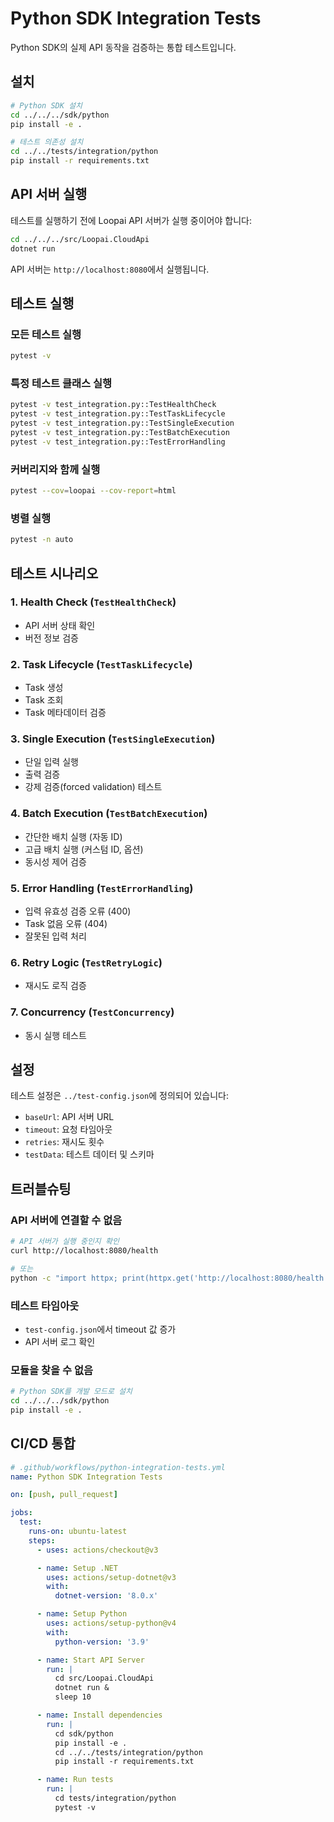 # Python SDK Integration Tests

Python SDK의 실제 API 동작을 검증하는 통합 테스트입니다.

## 설치

```bash
# Python SDK 설치
cd ../../../sdk/python
pip install -e .

# 테스트 의존성 설치
cd ../../tests/integration/python
pip install -r requirements.txt
```

## API 서버 실행

테스트를 실행하기 전에 Loopai API 서버가 실행 중이어야 합니다:

```bash
cd ../../../src/Loopai.CloudApi
dotnet run
```

API 서버는 `http://localhost:8080`에서 실행됩니다.

## 테스트 실행

### 모든 테스트 실행
```bash
pytest -v
```

### 특정 테스트 클래스 실행
```bash
pytest -v test_integration.py::TestHealthCheck
pytest -v test_integration.py::TestTaskLifecycle
pytest -v test_integration.py::TestSingleExecution
pytest -v test_integration.py::TestBatchExecution
pytest -v test_integration.py::TestErrorHandling
```

### 커버리지와 함께 실행
```bash
pytest --cov=loopai --cov-report=html
```

### 병렬 실행
```bash
pytest -n auto
```

## 테스트 시나리오

### 1. Health Check (`TestHealthCheck`)
- API 서버 상태 확인
- 버전 정보 검증

### 2. Task Lifecycle (`TestTaskLifecycle`)
- Task 생성
- Task 조회
- Task 메타데이터 검증

### 3. Single Execution (`TestSingleExecution`)
- 단일 입력 실행
- 출력 검증
- 강제 검증(forced validation) 테스트

### 4. Batch Execution (`TestBatchExecution`)
- 간단한 배치 실행 (자동 ID)
- 고급 배치 실행 (커스텀 ID, 옵션)
- 동시성 제어 검증

### 5. Error Handling (`TestErrorHandling`)
- 입력 유효성 검증 오류 (400)
- Task 없음 오류 (404)
- 잘못된 입력 처리

### 6. Retry Logic (`TestRetryLogic`)
- 재시도 로직 검증

### 7. Concurrency (`TestConcurrency`)
- 동시 실행 테스트

## 설정

테스트 설정은 `../test-config.json`에 정의되어 있습니다:
- `baseUrl`: API 서버 URL
- `timeout`: 요청 타임아웃
- `retries`: 재시도 횟수
- `testData`: 테스트 데이터 및 스키마

## 트러블슈팅

### API 서버에 연결할 수 없음
```bash
# API 서버가 실행 중인지 확인
curl http://localhost:8080/health

# 또는
python -c "import httpx; print(httpx.get('http://localhost:8080/health').json())"
```

### 테스트 타임아웃
- `test-config.json`에서 timeout 값 증가
- API 서버 로그 확인

### 모듈을 찾을 수 없음
```bash
# Python SDK를 개발 모드로 설치
cd ../../../sdk/python
pip install -e .
```

## CI/CD 통합

```yaml
# .github/workflows/python-integration-tests.yml
name: Python SDK Integration Tests

on: [push, pull_request]

jobs:
  test:
    runs-on: ubuntu-latest
    steps:
      - uses: actions/checkout@v3

      - name: Setup .NET
        uses: actions/setup-dotnet@v3
        with:
          dotnet-version: '8.0.x'

      - name: Setup Python
        uses: actions/setup-python@v4
        with:
          python-version: '3.9'

      - name: Start API Server
        run: |
          cd src/Loopai.CloudApi
          dotnet run &
          sleep 10

      - name: Install dependencies
        run: |
          cd sdk/python
          pip install -e .
          cd ../../tests/integration/python
          pip install -r requirements.txt

      - name: Run tests
        run: |
          cd tests/integration/python
          pytest -v
```
